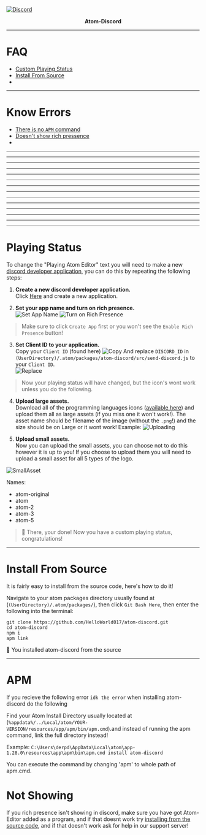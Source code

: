 [![Discord](https://s33.postimg.cc/savzs5uhb/atom-banner.png)](http://discord.gg/8nG3FkS)

<p align="center">
  <b>Atom-Discord</b>
</p>

---

# FAQ

* [Custom Playing Status](#playing-status)
* [Install From Source](#install-from-source)
*

---

# Know Errors

* [There is no `APM` command](#apm)
* [Doesn't show rich pressence](#not-showing)
*

 ---
 
 ---
 
 ---
 
 ---
 
 ---
 
 ---
 
 ---
 
 ---
 
 ---
 
 ---
 
 ---
 
 ---
 
 ---
 
 ---

# Playing Status
To change the "Playing Atom Editor" text you will need to make a new [discord developer application](https://discordapp.com/developers/applications/me/create), you can do this by repeating the following steps:


1. **Create a new discord developer application.**  
Click [Here](https://discordapp.com/developers/applications/me) and create a new application.

2. **Set your app name and turn on rich presence.**  
![Set App Name](https://i.imgur.com/2iSR7Q3.png)
![Turn on Rich Presence](https://i.imgur.com/GydIB7q.png)
> Make sure to click `Create App` first or you won't see the `Enable Rich Presence` button! 

3. **Set Client ID to your application.**   
Copy your `Client ID` (found here)
![Copy](https://i.imgur.com/vVw7XjC.png) 
And replace `DISCORD_ID` in `(UserDirectory)/.atom/packages/atom-discord/src/send-discord.js` to your `Client ID`.  
![Replace](https://i.imgur.com/6mUbGWd.png)

> Now your playing status will have changed, but the icon's wont work unless you do the following.

4. **Upload large assets.**   
Download all of the programming languages icons ([available here](https://github.com/HelloWorld017/fileicons-render/tree/master/icons)) and upload them all as large assets (if you miss one it won't work!). The asset name should be filename of the image (without the `.png`!) and the size should be on Large or it wont work!
Example:
![Uploading](https://i.imgur.com/Jqw3Jqu.png)   

5. **Upload small assets.**  
Now you can upload the small assets, you can choose not to do this however it is up to you!
If you choose to upload them you will need to upload a small asset for all 5 types of the logo.

![SmallAsset](https://i.imgur.com/iOToNbC.png)

Names:
* atom-original
* atom
* atom-2
* atom-3
* atom-5

> :tada: There, your done! Now you have a custom playing status, congratulations!

---

# Install From Source
It is fairly easy to install from the source code, here's how to do it!

Navigate to your atom packages directory usually found at (`(UserDirectory)/.atom/packages/`), then click `Git Bash Here`, then enter the following into the terminal:

```
git clone https://github.com/HelloWorld017/atom-discord.git
cd atom-discord
npm i
apm link
```

:tada: You installed atom-discord from the source

---

# APM
If you recieve the following error `idk the error` when installing atom-discord do the following

Find your Atom Install Directory usually located at (`%appdata%/../Local/atom/YOUR-VERSION/resources/app/apm/bin/apm.cmd`).and instead of running the apm command, link the full directory instead!

Example: `C:\Users\derpd\AppData\Local\atom\app-1.28.0\resources\app\apm\bin\apm.cmd install atom-discord`

You can execute the command by changing 'apm' to whole path of apm.cmd.


# Not Showing
If you rich presence isn't showing in discord, make sure you have got Atom-Editor added as a program, and if that doesnt work try [installing from the source code](#installing-from-source), and if that doesn't work ask for help in our support server!
